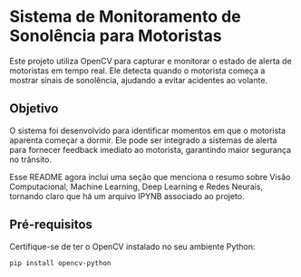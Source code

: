 # Sistema de Monitoramento de Sonolência para Motoristas

Este projeto utiliza OpenCV para capturar e monitorar o estado de alerta de motoristas em tempo real. Ele detecta quando o motorista começa a mostrar sinais de sonolência, ajudando a evitar acidentes ao volante.

## Objetivo

O sistema foi desenvolvido para identificar momentos em que o motorista aparenta começar a dormir. Ele pode ser integrado a sistemas de alerta para fornecer feedback imediato ao motorista, garantindo maior segurança no trânsito.

Esse README agora inclui uma seção que menciona o resumo sobre Visão Computacional, Machine Learning, Deep Learning e Redes Neurais, tornando claro que há um arquivo IPYNB associado ao projeto.

## Pré-requisitos

Certifique-se de ter o OpenCV instalado no seu ambiente Python:

```bash
pip install opencv-python



